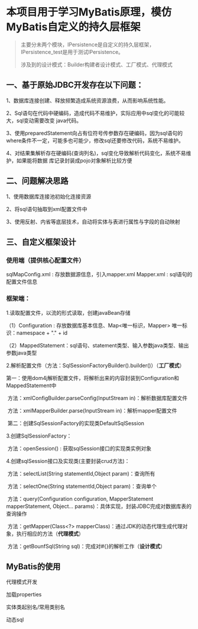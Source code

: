 # 本项目用于学习MyBatis原理，模仿MyBatis自定义的持久层框架

> 主要分未两个模块，IPersistence是自定义的持久层框架，IPersistence_test是用于测试IPersistence。
>
> 涉及到的设计模式：Builder构建者设计模式、⼯⼚模式、代理模式

## 一、基于原始JDBC开发存在以下问题：
1、数据库连接创建、释放频繁造成系统资源浪费，从⽽影响系统性能。 

2、Sql语句在代码中硬编码，造成代码不易维护，实际应⽤中sql变化的可能较⼤，sql变动需要改变 java代码。

3、使用preparedStatement向占有位符号传参数存在硬编码，因为sql语句的where条件不⼀定，可能多也可能少，修改sql还要修改代码，系统不易维护。 

4、对结果集解析存在硬编码(查询列名)，sql变化导致解析代码变化，系统不易维护，如果能将数据 库记录封装成pojo对象解析比较方便

## 二、问题解决思路
1、使⽤数据库连接池初始化连接资源

2、将sql语句抽取到xml配置⽂件中

3、使⽤反射、内省等底层技术，⾃动将实体与表进⾏属性与字段的⾃动映射

## 三、自定义框架设计
### 使用端（提供核心配置文件）
sqlMapConfig.xml : 存放数据源信息，引⼊mapper.xml
Mapper.xml : sql语句的配置⽂件信息

### 框架端：
1.读取配置⽂件，以流的形式读取，创建javaBean存储

（1）Configuration : 存放数据库基本信息、Map<唯⼀标识，Mapper> 唯⼀标识：namespace + "." + id

（2）MappedStatement：sql语句、statement类型、输⼊参数java类型、输出参数java类型

2.解析配置⽂件（方法：SqlSessionFactoryBuilder().builder()）（**工厂模式**）

​	第⼀：使⽤dom4j解析配置⽂件，将解析出来的内容封装到Configuration和MappedStatement中

​			方法：xmlConfigBuilder.parseConfig(InputStream in)：解析数据库配置文件

​			方法：xmlMapperBuilder.parse(InputStream in)：解析mapper配置文件

​	第⼆：创建SqlSessionFactory的实现类DefaultSqlSession

3.创建SqlSessionFactory：

​	⽅法：openSession() : 获取sqlSession接⼝的实现类实例对象

4.创建sqlSession接⼝及实现类(主要封装crud⽅法)：

​	方法：selectList(String statementId,Object param)：查询所有

​	方法：selectOne(String statementId,Object param)：查询单个

​	方法：query(Configuration configuration, MapperStatement mapperStatement, Object... params)：具体实现，封装JDBC完成对数据库表的查询操作

​	方法：getMapper(Class<?> mapperClass)：通过JDK的动态代理生成代理对象，执行相应的方法（**代理模式**）

​	方法：getBounfSql(String sql)：完成对#{}的解析工作（**设计模式**）





## MyBatis的使用

代理模式开发

加载properties

实体类起别名/常用类别名

动态sql
